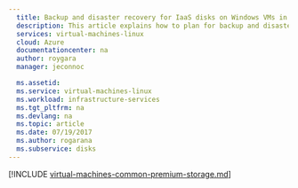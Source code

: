 ```yaml
---
  title: Backup and disaster recovery for IaaS disks on Windows VMs in Azure | Microsoft Docs
  description: This article explains how to plan for backup and disaster recovery of IaaS virtual machines and disks in Azure. This document covers both managed and unmanaged disks.
  services: virtual-machines-linux
  cloud: Azure
  documentationcenter: na
  author: roygara
  manager: jeconnoc

  ms.assetid:
  ms.service: virtual-machines-linux
  ms.workload: infrastructure-services
  ms.tgt_pltfrm: na
  ms.devlang: na
  ms.topic: article
  ms.date: 07/19/2017
  ms.author: rogarana
  ms.subservice: disks
---
```


[!INCLUDE [virtual-machines-common-premium-storage.md](../../../includes/virtual-machines-common-backup-and-disaster-recovery-for-azure-iaas-disks.md)]
